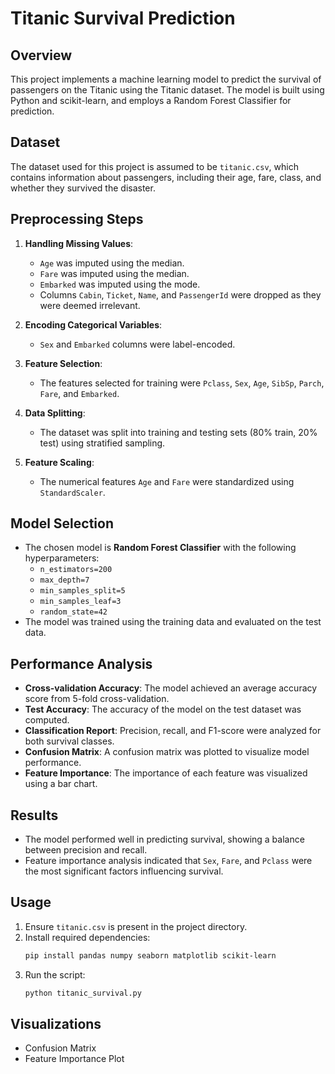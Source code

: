 # Titanic Survival Prediction

## Overview
This project implements a machine learning model to predict the survival of passengers on the Titanic using the Titanic dataset. The model is built using Python and scikit-learn, and employs a Random Forest Classifier for prediction.

## Dataset
The dataset used for this project is assumed to be `titanic.csv`, which contains information about passengers, including their age, fare, class, and whether they survived the disaster.

## Preprocessing Steps
1. **Handling Missing Values**:
   - `Age` was imputed using the median.
   - `Fare` was imputed using the median.
   - `Embarked` was imputed using the mode.
   - Columns `Cabin`, `Ticket`, `Name`, and `PassengerId` were dropped as they were deemed irrelevant.

2. **Encoding Categorical Variables**:
   - `Sex` and `Embarked` columns were label-encoded.

3. **Feature Selection**:
   - The features selected for training were `Pclass`, `Sex`, `Age`, `SibSp`, `Parch`, `Fare`, and `Embarked`.

4. **Data Splitting**:
   - The dataset was split into training and testing sets (80% train, 20% test) using stratified sampling.

5. **Feature Scaling**:
   - The numerical features `Age` and `Fare` were standardized using `StandardScaler`.

## Model Selection
- The chosen model is **Random Forest Classifier** with the following hyperparameters:
  - `n_estimators=200`
  - `max_depth=7`
  - `min_samples_split=5`
  - `min_samples_leaf=3`
  - `random_state=42`
- The model was trained using the training data and evaluated on the test data.

## Performance Analysis
- **Cross-validation Accuracy**: The model achieved an average accuracy score from 5-fold cross-validation.
- **Test Accuracy**: The accuracy of the model on the test dataset was computed.
- **Classification Report**: Precision, recall, and F1-score were analyzed for both survival classes.
- **Confusion Matrix**: A confusion matrix was plotted to visualize model performance.
- **Feature Importance**: The importance of each feature was visualized using a bar chart.

## Results
- The model performed well in predicting survival, showing a balance between precision and recall.
- Feature importance analysis indicated that `Sex`, `Fare`, and `Pclass` were the most significant factors influencing survival.

## Usage
1. Ensure `titanic.csv` is present in the project directory.
2. Install required dependencies:
   ```bash
   pip install pandas numpy seaborn matplotlib scikit-learn
   ```
3. Run the script:
   ```bash
   python titanic_survival.py
   ```

## Visualizations
- Confusion Matrix
- Feature Importance Plot

